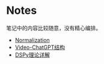 # Notes

笔记中的内容比较随意，没有精心编排。

- [Normalization](norm.md)
- [Video-ChatGPT结构](video_chatgpt.md) 
- [DSPy理论详解](dspy_theory.md)